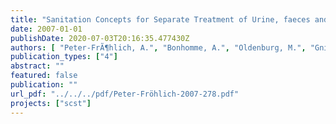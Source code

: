 ```yaml
---
title: "Sanitation Concepts for Separate Treatment of Urine, faeces and Greywater (SCST) - Results"
date: 2007-01-01
publishDate: 2020-07-03T20:16:35.477430Z
authors: [ "Peter-FrÃ¶hlich, A.", "Bonhomme, A.", "Oldenburg, M.", "GnirÃŸ, R.", "Lesjean, B." ]
publication_types: ["4"]
abstract: ""
featured: false
publication: ""
url_pdf: "../../../pdf/Peter-Fröhlich-2007-278.pdf"
projects: ["scst"]
---
```


